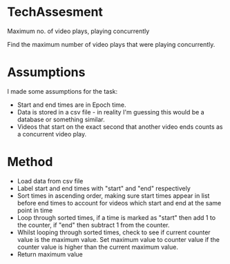 # TechAssesment
Maximum no. of video plays, playing concurrently


Find the maximum number of video plays that were playing concurrently.

# Assumptions
I made some assumptions for the task:

- Start and end times are in Epoch time.
- Data is stored in a csv file - in reality I'm guessing this would be a database or something similar.
- Videos that start on the exact second that another video ends counts as a concurrent video play.

# Method
- Load data from csv file
- Label start and end times with "start" and "end" respectively
- Sort times in ascending order, making sure start times appear in list before end times to account for videos which start and end at the same point in time
- Loop through sorted times, if a time is marked as "start" then add 1 to the counter, if "end" then subtract 1 from the counter.
- Whilst looping through sorted times, check to see if current counter value is the maximum value. Set maximum value to counter value if the counter value is higher  than the current maximum value.
- Return maximum value
